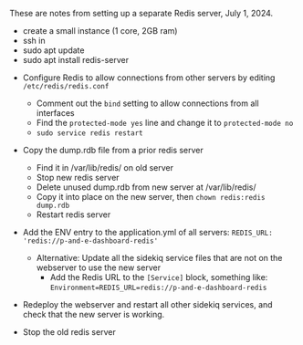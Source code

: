 These are notes from setting up a separate Redis server, July 1, 2024.

* create a small instance (1 core, 2GB ram)
* ssh in
* sudo apt update
* sudo apt install redis-server

- Configure Redis to allow connections from other servers by editing `/etc/redis/redis.conf`
  - Comment out the `bind` setting to allow connections from all interfaces
  - Find the `protected-mode yes` line and change it to `protected-mode no`
  - `sudo service redis restart`

- Copy the dump.rdb file from a prior redis server
  - Find it in /var/lib/redis/ on old server
  - Stop new redis server
  - Delete unused dump.rdb from new server at /var/lib/redis/
  - Copy it into place on the new server, then `chown redis:redis dump.rdb`
  - Restart redis server
  
- Add the ENV entry to the application.yml of all servers: `REDIS_URL: 'redis://p-and-e-dashboard-redis'`
  - Alternative: Update all the sidekiq service files that are not on the webserver to use the new server
    - Add the Redis URL to the `[Service]` block, something like: `Environment=REDIS_URL=redis://p-and-e-dashboard-redis`

- Redeploy the webserver and restart all other sidekiq services, and check that the new server is working.
- Stop the old redis server